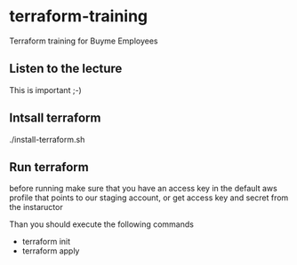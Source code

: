 # terraform-training

Terraform training for Buyme Employees

## Listen to the lecture

This is important ;-)

## Intsall terraform

./install-terraform.sh

## Run terraform

before running make sure that you have an access key in the default aws profile that points to our staging account, or get access key and secret from the instaructor

Than you should execute the following commands

- terraform init
- terraform apply
